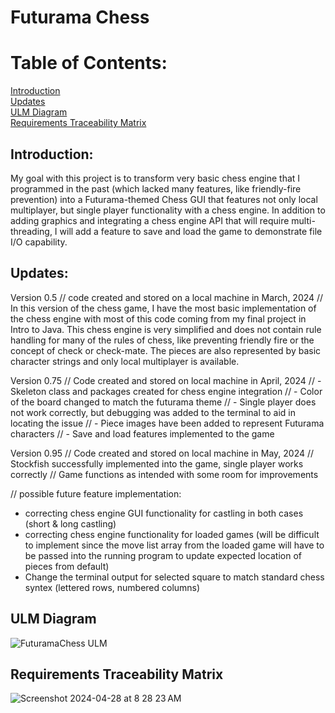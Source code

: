 # Futurama Chess
# Table of Contents: 
[Introduction](https://github.com/owensrj/FuturamaChess/blob/main/README.md#introduction)   
[Updates](https://github.com/owensrj/FuturamaChess/blob/main/README.md#weekly-updates)  
[ULM Diagram](https://github.com/jordankelley123/Cheap-Air-Travel-Application/blob/main/README.md#ulm-diagram)   
[Requirements Traceability Matrix](https://github.com/jordankelley123/Cheap-Air-Travel-Application/blob/main/README.md#requirements-traceability-matrix)  

## Introduction: 
My goal with this project is to transform very basic chess engine that I programmed in the past (which lacked many features, like friendly-fire prevention) into a Futurama-themed Chess GUI that features not only local multiplayer, but single player functionality with a chess engine. In addition to adding graphics and integrating a chess engine API that will require multi-threading, I will add a feature to save and load the game to demonstrate file I/O capability.

## Updates:
 Version 0.5 // code created and stored on a local machine in March, 2024
// In this version of the chess game, I have the most basic implementation of the chess engine with most of this code coming from my final project in Intro to Java. This chess engine is very simplified and does not contain rule handling for many of the rules of chess, like preventing friendly fire or the concept of check or check-mate. The pieces are also represented by basic character strings and only local multiplayer is available. 

Version 0.75 // Code created and stored on local machine in April, 2024
// - Skeleton class and packages created for chess engine integration
// - Color of the board changed to match the futurama theme
// - Single player does not work correctly, but debugging was added to the terminal to aid in locating the issue
// - Piece images have been added to represent Futurama characters
// - Save and load features implemented to the game

Version 0.95 // Code created and stored on local machine in May, 2024
// Stockfish successfully implemented into the game, single player works correctly
// Game functions as intended with some room for improvements
 
 // possible future feature implementation:
- correcting chess engine GUI functionality for castling in both cases (short & long castling)
- correcting chess engine functionality for loaded games (will be difficult to implement since the move list array from the loaded game will have to be passed into the running program to update expected location of pieces from default)
- Change the terminal output for selected square to match standard chess syntex (lettered rows, numbered columns) 

## ULM Diagram
![FuturamaChess ULM](https://github.com/jordankelley123/Cheap-Air-Travel-Application/assets/142934283/7fd40a5c-b8c8-4575-826e-895b426afa7b)
## Requirements Traceability Matrix
![Screenshot 2024-04-28 at 8 28 23 AM](https://github.com/jordankelley123/Cheap-Air-Travel-Application/assets/142934283/3e60760e-1294-4b42-b03b-5b8eaa586f53)
